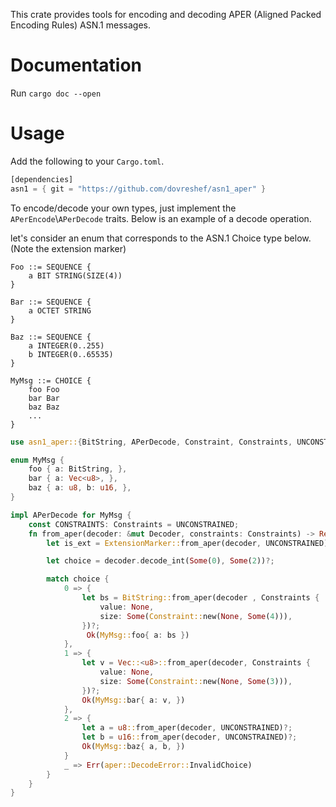 This crate provides tools for encoding and decoding APER (Aligned Packed Encoding Rules) ASN.1 messages.

# Documentation

Run `cargo doc --open`

# Usage

Add the following to your `Cargo.toml`.

```rust
[dependencies]
asn1 = { git = "https://github.com/dovreshef/asn1_aper" }
```

To encode/decode your own types, just implement the `APerEncode`\\`APerDecode` traits. Below is an example of a decode operation.

let's consider an enum that corresponds to the ASN.1 Choice type below. (Note the extension marker)

```
Foo ::= SEQUENCE {
    a BIT STRING(SIZE(4))
}

Bar ::= SEQUENCE {
    a OCTET STRING
}

Baz ::= SEQUENCE {
    a INTEGER(0..255)
    b INTEGER(0..65535)
}

MyMsg ::= CHOICE {
    foo Foo
    bar Bar
    baz Baz
    ...
}
```

```rust
use asn1_aper::{BitString, APerDecode, Constraint, Constraints, UNCONSTRAINED};

enum MyMsg {
    foo { a: BitString, },
    bar { a: Vec<u8>, },
    baz { a: u8, b: u16, },
}

impl APerDecode for MyMsg {
    const CONSTRAINTS: Constraints = UNCONSTRAINED;
    fn from_aper(decoder: &mut Decoder, constraints: Constraints) -> Result<Self, DecodeError> {
        let is_ext = ExtensionMarker::from_aper(decoder, UNCONSTRAINED)?;

        let choice = decoder.decode_int(Some(0), Some(2))?;

        match choice {
            0 => {
                let bs = BitString::from_aper(decoder , Constraints {
                    value: None,
                    size: Some(Constraint::new(None, Some(4))),
                })?;
                 Ok(MyMsg::foo{ a: bs })
            },
            1 => {
                let v = Vec::<u8>::from_aper(decoder, Constraints {
                    value: None,
                    size: Some(Constraint::new(None, Some(3))),
                })?;
                Ok(MyMsg::bar{ a: v, })
            },
            2 => {
                let a = u8::from_aper(decoder, UNCONSTRAINED)?;
                let b = u16::from_aper(decoder, UNCONSTRAINED)?;
                Ok(MyMsg::baz{ a, b, })
            }
            _ => Err(aper::DecodeError::InvalidChoice)
        }
    }
}
```
